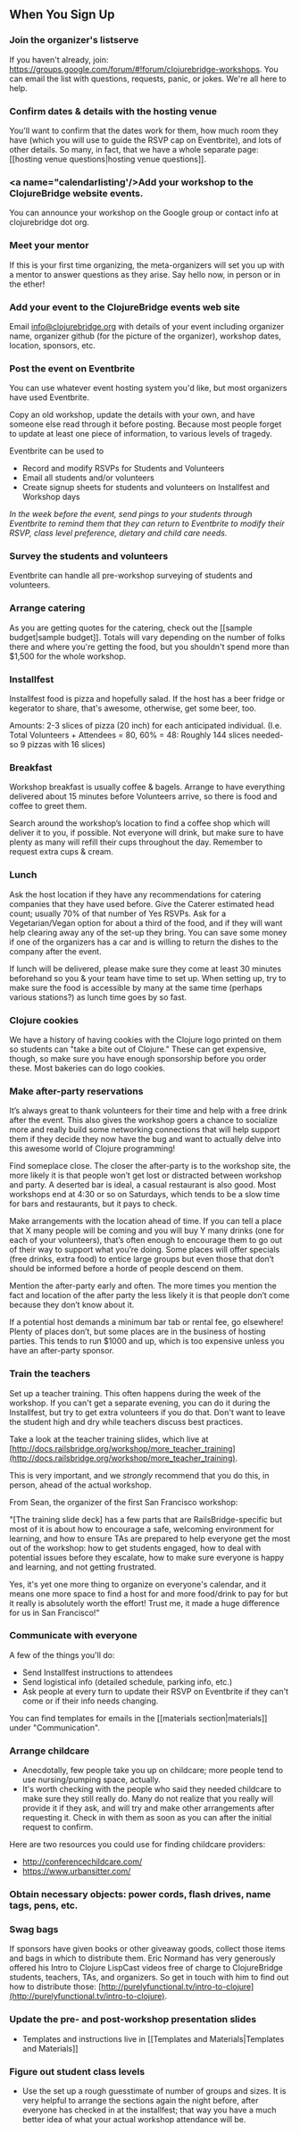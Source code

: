 ## When You Sign Up

### <a name="joinlistserve"/>Join the organizer's listserve
If you haven't already, join: https://groups.google.com/forum/#!forum/clojurebridge-workshops. You can email the list with questions, requests, panic, or jokes. We're all here to help. 

### <a name="confirmvenue"/>Confirm dates & details with the hosting venue
You'll want to confirm that the dates work for them, how much room they have (which you will use to guide the RSVP cap on Eventbrite), and lots of other details. So many, in fact, that we have a whole separate page: [[hosting venue questions|hosting venue questions]].

### <a name="calendarlisting'/>Add your workshop to the ClojureBridge website events. 
You can announce your workshop on the Google group or contact info at clojurebridge dot org.

### <a name="meetmentor"/>Meet your mentor
If this is your first time organizing, the meta-organizers will set you up with a mentor to answer questions as they arise. Say hello now, in person or in the ether!

### <a name="calendarlisting"/>Add your event to the ClojureBridge events web site

Email info@clojurebridge.org with details of your event including organizer name, organizer github (for the picture of the organizer), workshop dates, location, sponsors, etc.

### <a name="bridgetroll"/>Post the event on Eventbrite 

You can use whatever event hosting system you'd like, but most organizers have used Eventbrite.

Copy an old workshop, update the details with your own, and have someone else read through it before posting. Because most people forget to update at least one piece of information, to various levels of tragedy.

Eventbrite can be used to
 * Record and modify RSVPs for Students and Volunteers
 * Email all students and/or volunteers
 * Create signup sheets for students and volunteers on Installfest and Workshop days

_In the week before the event, send pings to your students through Eventbrite to remind them that they can return to Eventbrite to modify their RSVP, class level preference, dietary and child care needs._

### <a name="survey"/>Survey the students and volunteers

Eventbrite can handle all pre-workshop surveying of students and volunteers.

### <a name="catering"/>Arrange catering

As you are getting quotes for the catering, check out the [[sample budget|sample budget]]. Totals will vary depending on the number of folks there and where you're getting the food, but you shouldn't spend more than $1,500 for the whole workshop.

### Installfest
Installfest food is pizza and hopefully salad. If the host has a beer fridge or kegerator to share, that's awesome, otherwise, get some beer, too. 

Amounts: 2-3 slices of pizza (20 inch) for each anticipated individual. 
(I.e. Total Volunteers + Attendees = 80, 60% = 48: Roughly 144 slices needed- so 9 pizzas with 16 slices)

### Breakfast
Workshop breakfast is usually coffee & bagels. Arrange to have everything delivered about 15 minutes before Volunteers arrive, so there is food and coffee to greet them.

Search around the workshop’s location to find a coffee shop which will deliver it to you, if possible.  Not everyone will drink, but make sure to have plenty as many will refill their cups throughout the day. Remember to request extra cups & cream.

### Lunch

Ask the host location if they have any recommendations for catering companies that they have used before. 
Give the Caterer estimated head count; usually 70% of that number of Yes RSVPs. Ask for a Vegetarian/Vegan option for about a third of the food, and if they will want help clearing away any of the set-up they bring. You can save some money if one of the organizers has a car and is willing to return the dishes to the company after the event.

If lunch will be delivered, please make sure they come at least 30 minutes beforehand so you & your team have time to set up.  When setting up, try to make sure the food is accessible by many at the same time (perhaps various stations?) as lunch time goes by so fast.

###  <a name="cookies"/>Clojure cookies
We have a history of having cookies with the Clojure logo printed on them so students can "take a bite out of Clojure." These can get expensive, though, so make sure you have enough sponsorship before you order these. Most bakeries can do logo cookies.

### <a name="afterparty"/>Make after-party reservations
It’s always great to thank volunteers for their time and help with a free drink after the event. This also gives the workshop goers a chance to socialize more and really build some networking connections that will help support them if they decide they now have the bug and want to actually delve into this awesome world of Clojure programming!

Find someplace close. The closer the after-party is to the workshop site, the more likely it is that people won’t get lost or distracted between workshop and party. A deserted bar is ideal, a casual restaurant is also good. Most workshops end at 4:30 or so on Saturdays, which tends to be a slow time for bars and restaurants, but it pays to check.

Make arrangements with the location ahead of time. If you can tell a place that X many people will be coming and you will buy Y many drinks (one for each of your volunteers), that’s often enough to encourage them to go out of their way to support what you’re doing. Some places will offer specials (free drinks, extra food) to entice large groups but even those that don’t should be informed before a horde of people descend on them.

Mention the after-party early and often. The more times you mention the fact and location of the after party the less likely it is that people don’t come because they don’t know about it.

If a potential host demands a minimum bar tab or rental fee, go elsewhere! Plenty of places don’t, but some places are in the business of hosting parties. This tends to run $1000 and up, which is too expensive unless you have an after-party sponsor.

###  <a name="trainteachers"/>Train the teachers
Set up a teacher training. This often happens during the week of the workshop. If you can't get a separate evening, you can do it during the Installfest, but try to get extra volunteers if you do that. Don't want to leave the student high and dry while teachers discuss best practices. 

Take a look at the teacher training slides, which live at [http://docs.railsbridge.org/workshop/more_teacher_training](http://docs.railsbridge.org/workshop/more_teacher_training). 

This is very important, and we *strongly* recommend that you do this, in person, ahead of the actual workshop.

From Sean, the organizer of the first San Francisco workshop:

"[The training slide deck] has a few parts that are RailsBridge-specific but most of it is about how to encourage a safe, welcoming environment for learning, and how to ensure TAs are prepared to help everyone get the most out of the workshop: how to get students engaged, how to deal with potential issues before they escalate, how to make sure everyone is happy and learning, and not getting frustrated.

Yes, it's yet one more thing to organize on everyone's calendar, and it means one more space to find a host for and more food/drink to pay for but it really is absolutely worth the effort! Trust me, it made a huge difference for us in San Francisco!"

### <a name="communicate"/>Communicate with everyone
A few of the things you'll do:
* Send Installfest instructions to attendees 
* Send logistical info (detailed schedule, parking info, etc.) 
* Ask people at every turn to update their RSVP on Eventbrite if they can't come or if their info needs changing.

You can find templates for emails in the [[materials section|materials]] under "Communication".


### <a name="childcare"/>Arrange childcare
* Anecdotally, few people take you up on childcare; more people tend to use nursing/pumping space, actually.
* It's worth checking with the people who said they needed childcare to make sure they still really do. Many do not realize that you really will provide it if they ask, and will try and make other arrangements after requesting it. Check in with them as soon as you can after the initial request to confirm. 

Here are two resources you could use for finding childcare providers:
* http://conferencechildcare.com/
* https://www.urbansitter.com/

### <a name="objects"/>Obtain necessary objects: power cords, flash drives, name tags, pens, etc.

### <a name="swagbags"/>Swag bags
If sponsors have given books or other giveaway goods, collect those items and bags in which to distribute them. Eric Normand has very generously offered his Intro to Clojure LispCast videos free of charge to ClojureBridge students, teachers, TAs, and organizers. So get in touch with him to find out how to distribute those: [http://purelyfunctional.tv/intro-to-clojure](http://purelyfunctional.tv/intro-to-clojure).


### <a name="slides"/>Update the pre- and post-workshop presentation slides
* Templates and instructions live in [[Templates and Materials|Templates and Materials]]

### <a name="levels"/>Figure out student class levels
* Use the set up a rough guesstimate of number of groups and sizes. It is very helpful to arrange the sections again the night before, after everyone has checked in at the installfest; that way you have a much better idea of what your actual workshop attendance will be. 